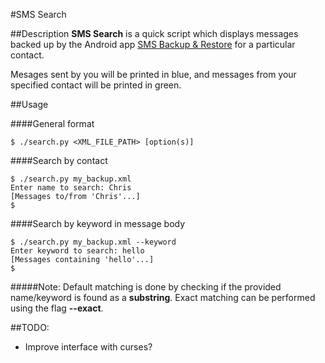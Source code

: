 #SMS Search


##Description
**SMS Search** is a quick script which displays messages backed up by the Android app [SMS Backup & Restore](https://play.google.com/store/apps/details?id=com.riteshsahu.SMSBackupRestore&hl=en) for a particular contact.

Mesages sent by you will be printed in blue, and messages from your specified contact will be printed in green.


##Usage

####General format
```
$ ./search.py <XML_FILE_PATH> [option(s)]
```

####Search by contact
```
$ ./search.py my_backup.xml
Enter name to search: Chris
[Messages to/from 'Chris'...]
$ 
```

####Search by keyword in message body
```
$ ./search.py my_backup.xml --keyword
Enter keyword to search: hello
[Messages containing 'hello'...]
$ 
```

#####Note: Default matching is done by checking if the provided name/keyword is found as a **substring**. Exact matching can be performed using the flag **--exact**.


##TODO:
* Improve interface with curses?